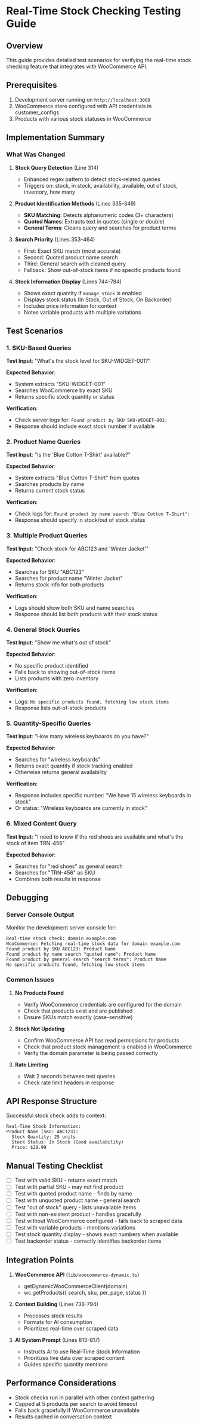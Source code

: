 # Real-Time Stock Checking Testing Guide

## Overview
This guide provides detailed test scenarios for verifying the real-time stock checking feature that integrates with WooCommerce API.

## Prerequisites
1. Development server running on `http://localhost:3000`
2. WooCommerce store configured with API credentials in customer_configs
3. Products with various stock statuses in WooCommerce

## Implementation Summary

### What Was Changed
1. **Stock Query Detection** (Line 314)
   - Enhanced regex pattern to detect stock-related queries
   - Triggers on: stock, in stock, availability, available, out of stock, inventory, how many

2. **Product Identification Methods** (Lines 335-349)
   - **SKU Matching**: Detects alphanumeric codes (3+ characters)
   - **Quoted Names**: Extracts text in quotes (single or double)
   - **General Terms**: Cleans query and searches for product terms

3. **Search Priority** (Lines 353-464)
   - First: Exact SKU match (most accurate)
   - Second: Quoted product name search
   - Third: General search with cleaned query
   - Fallback: Show out-of-stock items if no specific products found

4. **Stock Information Display** (Lines 744-784)
   - Shows exact quantity if `manage_stock` is enabled
   - Displays stock status (In Stock, Out of Stock, On Backorder)
   - Includes price information for context
   - Notes variable products with multiple variations

## Test Scenarios

### 1. SKU-Based Queries
**Test Input**: "What's the stock level for SKU-WIDGET-001?"

**Expected Behavior**:
- System extracts "SKU-WIDGET-001"
- Searches WooCommerce by exact SKU
- Returns specific stock quantity or status

**Verification**:
- Check server logs for: `Found product by SKU SKU-WIDGET-001:`
- Response should include exact stock number if available

### 2. Product Name Queries
**Test Input**: "Is the 'Blue Cotton T-Shirt' available?"

**Expected Behavior**:
- System extracts "Blue Cotton T-Shirt" from quotes
- Searches products by name
- Returns current stock status

**Verification**:
- Check logs for: `Found product by name search "Blue Cotton T-Shirt":`
- Response should specify in stock/out of stock status

### 3. Multiple Product Queries
**Test Input**: "Check stock for ABC123 and 'Winter Jacket'"

**Expected Behavior**:
- Searches for SKU "ABC123"
- Searches for product name "Winter Jacket"
- Returns stock info for both products

**Verification**:
- Logs should show both SKU and name searches
- Response should list both products with their stock status

### 4. General Stock Queries
**Test Input**: "Show me what's out of stock"

**Expected Behavior**:
- No specific product identified
- Falls back to showing out-of-stock items
- Lists products with zero inventory

**Verification**:
- Logs: `No specific products found, fetching low stock items`
- Response lists out-of-stock products

### 5. Quantity-Specific Queries
**Test Input**: "How many wireless keyboards do you have?"

**Expected Behavior**:
- Searches for "wireless keyboards"
- Returns exact quantity if stock tracking enabled
- Otherwise returns general availability

**Verification**:
- Response includes specific number: "We have 15 wireless keyboards in stock"
- Or status: "Wireless keyboards are currently in stock"

### 6. Mixed Content Query
**Test Input**: "I need to know if the red shoes are available and what's the stock of item TRN-456"

**Expected Behavior**:
- Searches for "red shoes" as general search
- Searches for "TRN-456" as SKU
- Combines both results in response

## Debugging

### Server Console Output
Monitor the development server console for:
```
Real-time stock check: domain example.com
WooCommerce: Fetching real-time stock data for domain example.com
Found product by SKU ABC123: Product Name
Found product by name search "quoted name": Product Name
Found product by general search "search terms": Product Name
No specific products found, fetching low stock items
```

### Common Issues

1. **No Products Found**
   - Verify WooCommerce credentials are configured for the domain
   - Check that products exist and are published
   - Ensure SKUs match exactly (case-sensitive)

2. **Stock Not Updating**
   - Confirm WooCommerce API has read permissions for products
   - Check that product stock management is enabled in WooCommerce
   - Verify the domain parameter is being passed correctly

3. **Rate Limiting**
   - Wait 2 seconds between test queries
   - Check rate limit headers in response

## API Response Structure

Successful stock check adds to context:
```
Real-Time Stock Information:
Product Name (SKU: ABC123):
  Stock Quantity: 25 units
  Stock Status: In Stock (Good availability)
  Price: $29.99
```

## Manual Testing Checklist

- [ ] Test with valid SKU - returns exact match
- [ ] Test with partial SKU - may not find product
- [ ] Test with quoted product name - finds by name
- [ ] Test with unquoted product name - general search
- [ ] Test "out of stock" query - lists unavailable items
- [ ] Test with non-existent product - handles gracefully
- [ ] Test without WooCommerce configured - falls back to scraped data
- [ ] Test with variable products - mentions variations
- [ ] Test stock quantity display - shows exact numbers when available
- [ ] Test backorder status - correctly identifies backorder items

## Integration Points

1. **WooCommerce API** (`lib/woocommerce-dynamic.ts`)
   - getDynamicWooCommerceClient(domain)
   - wc.getProducts({ search, sku, per_page, status })

2. **Context Building** (Lines 738-794)
   - Processes stock results
   - Formats for AI consumption
   - Prioritizes real-time over scraped data

3. **AI System Prompt** (Lines 813-817)
   - Instructs AI to use Real-Time Stock Information
   - Prioritizes live data over scraped content
   - Guides specific quantity mentions

## Performance Considerations

- Stock checks run in parallel with other context gathering
- Capped at 5 products per search to avoid timeout
- Falls back gracefully if WooCommerce unavailable
- Results cached in conversation context